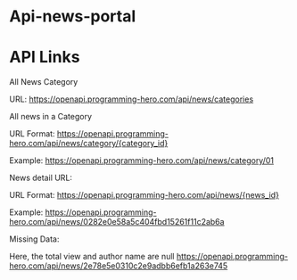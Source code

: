 # Api-news-portal

# API Links

All News Category

URL: https://openapi.programming-hero.com/api/news/categories



All news in a Category

URL Format: https://openapi.programming-hero.com/api/news/category/{category_id}



Example: https://openapi.programming-hero.com/api/news/category/01



News detail URL:

URL Format: https://openapi.programming-hero.com/api/news/{news_id}



Example: https://openapi.programming-hero.com/api/news/0282e0e58a5c404fbd15261f11c2ab6a



Missing Data:

Here, the total view and author name are null https://openapi.programming-hero.com/api/news/2e78e5e0310c2e9adbb6efb1a263e745


